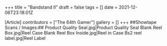 +++
title = "Bandstand II"
draft = false
tags = []
date = 2021-12-06T23:18:01Z

[Article]
contributors = ["The 64th Gamer"]
gallery = []
+++
##Showtape Scans / Images:##
<gallery>
Product Quality Seal.jpg|Product Quality Seal
Blank Reel Box.jpg|Reel Case
Blank Reel Box Inside.jpg|Reel in Case
Bs2 reel label.jpg|Reel Label
</gallery>